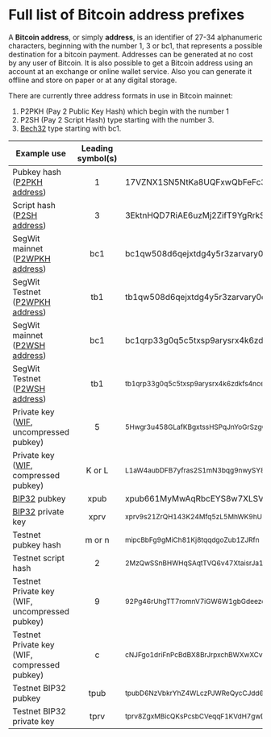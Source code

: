 # Full list of Bitcoin address prefixes

A __Bitcoin address__, or simply __address__, is an identifier of 27-34 alphanumeric characters, beginning with the number 1, 3 or bc1, that represents a possible destination for a bitcoin payment. Addresses can be generated at no cost by any user of Bitcoin. It is also possible to get a Bitcoin address using an account at an exchange or online wallet service. Also you can generate it offline and store on paper or at any digital storage.

There are currently three address formats in use in Bitcoin mainnet:

1. P2PKH (Pay 2 Public Key Hash) which begin with the number 1
2. P2SH (Pay 2 Script Hash) type starting with the number 3.
3. [Bech32](https://en.bitcoin.it/wiki/Bech32) type starting with bc1.

Example use | Leading symbol(s) | Example
----------- | :---------------: | -------
Pubkey hash ([P2PKH address](https://en.bitcoin.it/wiki/Transaction#Pay-to-PubkeyHash)) | 1 | 17VZNX1SN5NtKa8UQFxwQbFeFc3iqRYhem
Script hash ([P2SH address](https://en.bitcoin.it/wiki/Pay_to_script_hash)) | 3 | 3EktnHQD7RiAE6uzMj2ZifT9YgRrkSgzQX
SegWit mainnet ([P2WPKH address](https://github.com/bitcoin/bips/blob/master/bip-0173.mediawiki)) | bc1 | bc1qw508d6qejxtdg4y5r3zarvary0c5xw7kv8f3t4
SegWit Testnet ([P2WPKH address](https://github.com/bitcoin/bips/blob/master/bip-0173.mediawiki)) | tb1 | tb1qw508d6qejxtdg4y5r3zarvary0c5xw7kxpjzsx
SegWit mainnet ([P2WSH address](https://github.com/bitcoin/bips/blob/master/bip-0173.mediawiki)) | bc1 | bc1qrp33g0q5c5txsp9arysrx4k6zdkfs4nce4xj0gdcccefvpysxf3qccfmv3
SegWit Testnet ([P2WSH address](https://github.com/bitcoin/bips/blob/master/bip-0173.mediawiki)) | tb1 | <sub>tb1qrp33g0q5c5txsp9arysrx4k6zdkfs4nce4xj0gdcccefvpysxf3q0sl5k7</sub>
Private key ([WIF](https://en.bitcoin.it/wiki/Wallet_import_format), uncompressed pubkey) | 5 | <sub>5Hwgr3u458GLafKBgxtssHSPqJnYoGrSzgQsPwLFhLNYskDPyyA</sub>
Private key ([WIF](https://en.bitcoin.it/wiki/Wallet_import_format), compressed pubkey) | K or L | <sub>L1aW4aubDFB7yfras2S1mN3bqg9nwySY8nkoLmJebSLD5BWv3ENZ</sub>
[BIP32](https://en.bitcoin.it/wiki/BIP_0032) pubkey | xpub | xpub661MyMwAqRbcEYS8w7XLSVeEsBXy79zSzH1J8vCdxAZningWLdN3zgtU6LBpB85b3D2yc8sfvZU521AAwdZafEz7mnzBBsz4wKY5e4cp9LB
[BIP32](https://en.bitcoin.it/wiki/BIP_0032) private key | xprv |  	<sub>xprv9s21ZrQH143K24Mfq5zL5MhWK9hUhhGbd45hLXo2Pq2oqzMMo63oStZzF93Y5wvzdUayhgkkFoicQZcP3y52uPPxFnfoLZB21Teqt1VvEHx</sub>
Testnet pubkey hash | m or n | <sub>mipcBbFg9gMiCh81Kj8tqqdgoZub1ZJRfn</sub>
Testnet script hash | 2 | <sub>2MzQwSSnBHWHqSAqtTVQ6v47XtaisrJa1Vc</sub>
Testnet Private key (WIF, uncompressed pubkey) | 9 | <sub>92Pg46rUhgTT7romnV7iGW6W1gbGdeezqdbJCzShkCsYNzyyNcc</sub>
Testnet Private key (WIF, compressed pubkey) | c | <sub>cNJFgo1driFnPcBdBX8BrJrpxchBWXwXCvNH5SoSkdcF6JXXwHMm</sub>
Testnet BIP32 pubkey | tpub |  	<sub>tpubD6NzVbkrYhZ4WLczPJWReQycCJdd6YVWXubbVUFnJ5KgU5MDQrD998ZJLNGbhd2pq7ZtDiPYTfJ7iBenLVQpYgSQqPjUsQeJXH8VQ8xA67D</sub>
Testnet BIP32 private key | tprv | <sub>tprv8ZgxMBicQKsPcsbCVeqqF1KVdH7gwDJbxbzpCxDUsoXHdb6SnTPYxdwSAKDC6KKJzv7khnNWRAJQsRA8BBQyiSfYnRt6zuu4vZQGKjeW4YF</sub>
